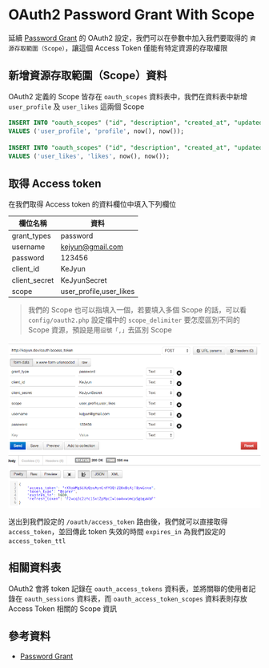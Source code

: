 # OAuth2 Password Grant With Scope

延續 [Password Grant](package-auth-oauth2-password-grant.md) 的 OAuth2 設定，我們可以在參數中加入我們要取得的 `資源存取範圍（Scope）`，讓這個 Access Token 僅能有特定資源的存取權限

## 新增資源存取範圍（Scope）資料

OAuth2 定義的 Scope 皆存在 `oauth_scopes` 資料表中，我們在資料表中新增 `user_profile` 及 `user_likes` 這兩個 Scope

```sql
INSERT INTO "oauth_scopes" ("id", "description", "created_at", "updated_at")
VALUES ('user_profile', 'profile', now(), now());

INSERT INTO "oauth_scopes" ("id", "description", "created_at", "updated_at")
VALUES ('user_likes', 'likes', now(), now());
```

## 取得 Access token

在我們取得 Access token 的資料欄位中填入下列欄位

| 欄位名稱 | 資料 |
|---|---|
| grant_types | password |
| username | kejyun@gmail.com |
| password | 123456 |
| client_id | KeJyun |
| client_secret | KeJyunSecret |
| scope | user_profile,user_likes |

> 我們的 Scope 也可以指填入一個，若要填入多個 Scope 的話，可以看 `config/oauth2.php`  設定檔中的 `scope_delimiter` 要怎麼區別不同的 Scope 資源，預設是用`逗號「,」`去區別 Scope


![使用 Postman 取得 Password Access token 及 Refresh Token，並包含 Scope 範圍](./images/oauth2-password-grant-get-access-token-and-refresh-token-with-scope.png)

送出到我們設定的 `/oauth/access_token` 路由後，我們就可以直接取得 `access_token`，並回傳此 token 失效的時間 `expires_in` 為我們設定的 `access_token_ttl`

## 相關資料表

OAuth2 會將 token 記錄在 `oauth_access_tokens` 資料表，並將關聯的使用者記錄在 `oauth_sessions` 資料表，而 `oauth_access_token_scopes` 資料表則存放 Access Token 相關的 Scope 資訊

## 參考資料
* [Password Grant](https://github.com/lucadegasperi/oauth2-server-laravel/wiki/Implementing-an-Authorization-Server-with-the-Password-Grant)
